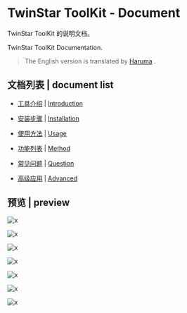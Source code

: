 # TwinStar ToolKit - Document

TwinStar ToolKit 的说明文档。

TwinStar ToolKit Documentation.

> The English version is translated by [Haruma](https://github.com/Haruma-VN) .

## 文档列表 | document list

* [工具介绍](./chinese/introduction.md) | [Introduction](./english/introduction.md)

* [安装步骤](./chinese/installation.md) | [Installation](./english/installation.md)

* [使用方法](./chinese/usage.md) | [Usage](./english/usage.md)

* [功能列表](./chinese/method.md) | [Method](./english/method.md)

* [常见问题](./chinese/question.md) | [Question](./english/question.md)

* [高级应用](./chinese/advanced.md) | [Advanced](./english/advanced.md)

## 预览 | preview

![x](./image/preview/m-1.png)

![x](./image/preview/m-2.png)

![x](./image/preview/l-1.png)

![x](./image/preview/s-1.png)

![x](./image/preview/s-2.png)

![x](./image/preview/si-1.png)

![x](./image/preview/si-2.png)
